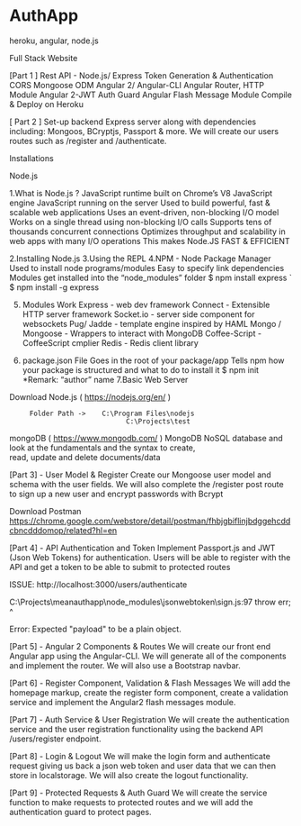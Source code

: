 # AuthApp
heroku, angular, node.js

Full Stack Website 


[Part 1 ] 
Rest API - Node.js/ Express 
Token Generation & Authentication
CORS
Mongoose ODM
Angular 2/ Angular-CLI 
Angular Router, HTTP Module 
Angular 2-JWT
Auth Guard 
Angular Flash Message Module 
Compile & Deploy on Heroku 

[ Part 2 ]
Set-up backend Express server along with dependencies including: Mongoos, BCryptjs, Passport & more. We will create our users routes such as /register and /authenticate. 

Installations

Node.js 


1.What is Node.js ?
JavaScript runtime built on Chrome’s V8 JavaScript engine 
JavaScript running on the server
Used to build powerful, fast & scalable web applications
Uses an event-driven, non-blocking I/O model 
Works on a single thread using non-blocking I/O calls 
Supports tens of thousands concurrent connections 
Optimizes throughput and scalability in web apps with many I/O operations 
 This makes Node.JS FAST & EFFICIENT 

2.Installing Node.js
3.Using the REPL
4.NPM - Node Package Manager
Used to install node programs/modules 
Easy to specify link dependencies 
Modules get installed into the “node_modules” folder
 		$ npm install express 
`		$ npm install -g express 

5. Modules Work
Express - web dev framework 
Connect - Extensible HTTP server framework 
Socket.io - server side component for websockets 
Pug/ Jadde - template engine inspired by HAML 
Mongo / Mongoose - Wrappers to interact with MongoDB
Coffee-Script - CoffeeScript cmplier 
Redis - Redis client library 

6. package.json File
Goes in the root of your package/app
Tells npm how your package is structured and what to do to install it 
                             $ npm init 
*Remark: “author” name 
7.Basic Web Server

Download 
Node.js (   https://nodejs.org/en/ ) 
          		
 		 Folder Path ->    C:\Program Files\nodejs
			  	     		     C:\Projects\test
mongoDB (  https://www.mongodb.com/ )
		MongoDB NoSQL database and look at the fundamentals and the syntax to create,  
                            read, update and delete documents/data

[Part 3] - User Model & Register
Create our Mongoose user model and schema with the user fields. We will also complete the /register post route to sign up a new user and encrypt passwords with Bcrypt

Download 
Postman
https://chrome.google.com/webstore/detail/postman/fhbjgbiflinjbdggehcddcbncdddomop/related?hl=en


[Part 4] - API Authentication and Token
Implement Passport.js and JWT (Json Web Tokens) for authentication. Users will be able to register with the API and get a token to be able to submit to protected routes

ISSUE:
http://localhost:3000/users/authenticate

C:\Projects\meanauthapp\node_modules\jsonwebtoken\sign.js:97
    throw err;
    ^

Error: Expected "payload" to be a plain object.

[Part 5] - Angular 2 Components & Routes
We will create our front end Angular app using the Angular-CLI. We will generate all of the components and implement the router. We will also use a Bootstrap navbar. 

[Part 6] - Register Component, Validation & Flash Messages
We will add the homepage markup, create the register form component, create a validation service and implement the Angular2 flash messages module.

[Part 7] - Auth Service & User Registration
We will create the authentication service and the user registration functionality using the backend API /users/register endpoint.

[Part 8] - Login & Logout
We will make the login form and authenticate request giving us back a json web token and user data that we can then store in localstorage. We will also create the logout functionality. 

[Part 9] - Protected Requests & Auth Guard
We will create the service function to make requests to protected routes and we will add the authentication guard to protect pages.

